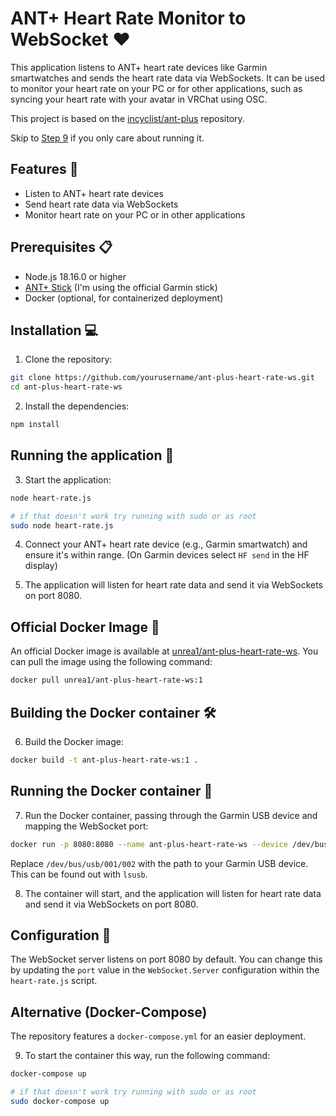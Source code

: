# ANT+ Heart Rate Monitor to WebSocket ❤️

This application listens to ANT+ heart rate devices like Garmin smartwatches and sends the heart rate data via WebSockets. It can be used to monitor your heart rate on your PC or for other applications, such as syncing your heart rate with your avatar in VRChat using OSC.

This project is based on the [incyclist/ant-plus](https://github.com/incyclist/ant-plus) repository.

Skip to [Step 9](#alternative-docker-compose) if you only care about running it.

## Features 🌟

- Listen to ANT+ heart rate devices
- Send heart rate data via WebSockets
- Monitor heart rate on your PC or in other applications

## Prerequisites 📋

- Node.js 18.16.0 or higher
- [ANT+ Stick](https://www.garmin.com/en-US/p/10997) (I'm using the official Garmin stick)
- Docker (optional, for containerized deployment)

## Installation 💻

1. Clone the repository:

```bash
git clone https://github.com/yourusername/ant-plus-heart-rate-ws.git
cd ant-plus-heart-rate-ws
```

2. Install the dependencies:

```bash
npm install
```

## Running the application 🏃

3. Start the application:

```bash
node heart-rate.js

# if that doesn't work try running with sudo or as root
sudo node heart-rate.js
```

4. Connect your ANT+ heart rate device (e.g., Garmin smartwatch) and ensure it's within range. (On Garmin devices select `HF send` in the HF display)

5. The application will listen for heart rate data and send it via WebSockets on port 8080.

## Official Docker Image 🐳

An official Docker image is available at [unrea1/ant-plus-heart-rate-ws](https://hub.docker.com/r/unrea1/ant-plus-heart-rate-ws). You can pull the image using the following command:

```bash
docker pull unrea1/ant-plus-heart-rate-ws:1
```

## Building the Docker container 🛠️

6. Build the Docker image:

```bash
docker build -t ant-plus-heart-rate-ws:1 .
```

## Running the Docker container 🚀

7. Run the Docker container, passing through the Garmin USB device and mapping the WebSocket port:

```bash
docker run -p 8080:8080 --name ant-plus-heart-rate-ws --device /dev/bus/usb/001/002 unrea1/ant-plus-heart-rate-ws:1
```

Replace `/dev/bus/usb/001/002` with the path to your Garmin USB device. This can be found out with `lsusb`.

8. The container will start, and the application will listen for heart rate data and send it via WebSockets on port 8080.

## Configuration 🔧

The WebSocket server listens on port 8080 by default. You can change this by updating the `port` value in the `WebSocket.Server` configuration within the `heart-rate.js` script.

## Alternative (Docker-Compose)

The repository features a `docker-compose.yml` for an easier deployment.

9. To start the container this way, run the following command:

```bash
docker-compose up

# if that doesn't work try running with sudo or as root
sudo docker-compose up
```